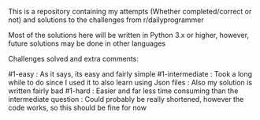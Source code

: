 This is a repository containing my attempts (Whether completed/correct or not) and solutions to the challenges from r/dailyprogrammer

Most of the solutions here will be written in Python 3.x or higher, however, future solutions may be done in other languages

Challenges solved and extra comments:

#1-easy : As it says, its easy and fairly simple
#1-intermediate : Took a long while to do since I used it to also learn using Json files
                : Also my solution is written fairly bad
#1-hard : Easier and far less time consuming than the intermediate question
        : Could probably be really shortened, however the code works, so this should be fine for now
